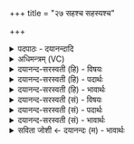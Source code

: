 +++
title = "२७ सहश्च सहस्यश्च"

+++
<details><summary>पदपाठः - दयानन्दादि</summary>

सहः॑। च। स॒ह॒स्यः᳖। च॒। हैम॑न्तिकौ। ऋ॒तू इत्यृ॒तू। अ॒ग्नेः। अ॒न्तः॒श्ले॒ष इत्य॑न्तःऽश्ले॒षः। अ॒सि॒। कल्पे॑ताम्। द्यावा॑पृथि॒वी इति॒ द्यावा॑पृथि॒वी। कल्प॑न्ताम्। आ॑पः। ओष॑धयः। कल्प॑न्ताम्। अ॒ग्नयः॑। पृथ॑क्। मम॑। ज्यैष्ठ्या॑य। सव्र॑ता॒ इति॒ सऽव्र॑ताः। ये। अ॒ग्नयः॑। सम॑नस॒ इति॒ सऽम॑नसः। अ॒न्त॒रा। द्यावा॑पृथि॒वी इति॒ द्यावा॑पृथि॒वी। इ॒मे इती॒मे। हैम॑न्तिकौ। ऋ॒तू इत्यृ॒तू। अ॒भि॒कल्प॑माना॒ इत्य॑भि॒ऽकल्प॑मानाः। इन्द्र॑मि॒वेतीन्द्र॑म्ऽइव। दे॒वाः। अ॒भि॒संवि॑श॒न्त्वित्य॑भि॒ऽसंवि॑शन्तु। तया॑। दे॒वत॑या। अ॒ङ्गि॒र॒स्वत्। ध्रु॒वे इति॑ ध्रु॒वे। सी॒द॒त॒म्। २७।
</details>

<details><summary>अधिमन्त्रम् (VC)</summary>

- ऋतवो देवताः
- विश्वदेव ऋषिः
- भुरिगतिजगती, भुरिग्ब्राह्मी बृहती
- निषादः, मध्यमः
</details>

<details><summary>दयानन्द-सरस्वती (हि) - विषयः</summary>

अब हेमन्त ऋतु के विधान को अगले मन्त्र में कहा है ॥
</details>

<details><summary>दयानन्द-सरस्वती (हि) - पदार्थः</summary>

पदार्थान्वयभाषाः -  हे मित्रजन ! जो (मम) मेरे (ज्यैष्ठ्याय) वृद्ध श्रेष्ठ जनों के होने के लिये (सहः) बलकारी अगहन (च) और (सहस्यः) बल में प्रवृत्त हुआ पौष (च) ये दोनों महीने (हैमन्तिकौ) (ऋतू) हेमन्त ऋतु में हुए अपने चिह्न जाननेवाले (अङ्गिरस्वत्) उस ऋतु के प्राण के समान (सीदतम्) स्थिर हैं, जिस ऋतु के (अन्तःश्लेषः) मध्य में स्पर्श होता है, उस के समान तू (असि) है, सो तू उस ऋतु से (द्यावापृथिवी) आकाश और भूमि (कल्पेताम्) समर्थ हों, (आपः) जल और (ओषधयः) ओषधियाँ और (अग्नयः) सफेदाई से युक्त अग्नि (पृथक्) पृथक्-पृथक् (कल्पन्ताम्) समर्थ हों, ऐसा जान (ये) जो (अग्नयः) अग्नियों के तुल्य (अन्तरा) भीतर प्रविष्ट होनेवाले (सव्रताः) नियमधारी (समनसः) अविरुद्ध विचार करनेवाले लोग (इमे) इन (ध्रुवे) दृढ़ (द्यावापृथिवी) आकाश और भूमि को (कल्पन्ताम्) समर्थित करें, (इन्द्रमिव) ऐश्वर्य के तुल्य (हैमन्तिकौ) (ऋतू) हेमन्त ऋतु के दोनों महीनों को (अभिकल्पमानाः) सन्मुख होकर समर्थ करनेवाले (देवाः) दिव्य गुण बिजुली के समान (अभिसंविशन्तु) आवेश करें। वे सज्जन लोग (तया) उस (देवतया) प्रकाशस्वरूप परमात्मा देव के साथ प्रेमबद्ध हो के नियम से आहार और विहार कर के सुखी हों ॥२७ ॥
</details>

<details><summary>दयानन्द-सरस्वती (हि) - भावार्थः</summary>

भावार्थभाषाः -  इस मन्त्र में वाचकलुप्तोपमालङ्कार है। विद्वानों को योग्य है कि यथायोग्य सुख के लिये हेमन्त ऋतु में पदार्थों का सेवन करें और वैसे ही दूसरों को भी सेवन करावें ॥२७ ॥
</details>

<details><summary>दयानन्द-सरस्वती (सं) - विषयः</summary>

अथ हेमन्तर्त्तुविधानमाह ॥
</details>

<details><summary>दयानन्द-सरस्वती (सं) - पदार्थः</summary>

पदार्थान्वयभाषाः -  हे मित्र ! यौ मम ज्यैष्ठ्याय सहश्च सहस्यश्च हैमन्तिकावृतू अङ्गिरस्वत् सीदतम्, यस्याग्नेरन्तःश्लेष इवासि, स त्वं तेन द्यावापृथिवी कल्पेतामाप ओषधयोऽग्नयश्च पृथक् कल्पन्तामिति जानीहि। येऽग्नय इवान्तरा सव्रताः समनस इमे ध्रुवे द्यावापृथिवी कल्पन्तामिन्द्रमिव हैमन्तिकावृतू अभिकल्पमाना देवा अभिसंविशन्तु, ते तया देवतया सह युक्ताहारविहारा भूत्वा सुखिनः स्युः ॥२७ ॥
</details>

<details><summary>दयानन्द-सरस्वती (सं) - भावार्थः</summary>

भावार्थभाषाः -  अत्र वाचकलुप्तोपमालङ्कारः। हे मनुष्याः ! यथा विद्वांसः स्वसुखाय हेमन्तर्त्तौ पदार्थान् सेवेरन् तथैवान्यानपि सेवयेयुः ॥२७ ॥
</details>

<details><summary>सविता जोशी ← दयानन्दः (म) - भावार्थः</summary>

भावार्थभाषाः -  या मंत्रात वाचकलुप्तोपमालंकार आहे. विद्वानांनी यथायोग्य सुखासाठी हेमंत ऋतूमध्ये पदार्थांचे सेवन करावे व इतरांकडूनही करवून घ्यावे.
</details>